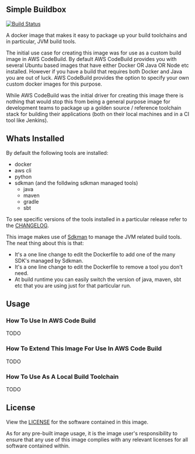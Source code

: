 ## Simple Buildbox 

[![Build Status](https://travis-ci.org/jousby/simple-buildbox.svg?branch=master)](https://travis-ci.org/jousby/simple-buildbox)

A docker image that makes it easy to package up your build toolchains and in particular, JVM build tools.

The initial use case for creating this image was for use as a custom build image in AWS CodeBuild. By default AWS CodeBuild provides you with several Ubuntu based images that have either Docker OR Java OR Node etc installed. However if you have a build that requires both Docker and Java you are out of luck. AWS CodeBuild provides the option to specify your own custom docker images for this purpose.

While AWS CodeBuild was the initial driver for creating this image there is nothing that would stop this from being a general purpose image for development teams to package up a golden source / reference toolchain stack for building their applications (both on their local machines and in a CI tool like Jenkins).

## Whats Installed

By default the following tools are installed: 

* docker
* aws cli
* python 
* sdkman (and the folldwing sdkman managed tools)
  * java
  * maven
  * gradle
  * sbt

To see specific versions of the tools installed in a particular release refer to the [CHANGELOG](./CHANGELOG.md).

This image makes use of [Sdkman](http://sdkman.io) to manage the JVM related build tools. The neat thing about this is that:

* It's a one line change to edit the Dockerfile to add one of the many SDK's managed by Sdkman.
* It's a one line change to edit the Dockerfile to remove a tool you don't need.
* At build runtime you can easily switch the version of java, maven, sbt etc that you are using just for that particular run.

## Usage

### How To Use In AWS Code Build

TODO

### How To Extend This Image For Use In AWS Code Build

TODO

### How To Use As A Local Build Toolchain

TODO

## License

View the [LICENSE](./LICENSE) for the software contained in this image.

As for any pre-built image usage, it is the image user's responsibility to ensure that any use of this image complies with any relevant licenses for all software contained within.
